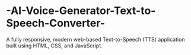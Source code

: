 # -AI-Voice-Generator-Text-to-Speech-Converter-
A fully responsive, modern web-based Text-to-Speech (TTS) application built using HTML, CSS, and JavaScript.
